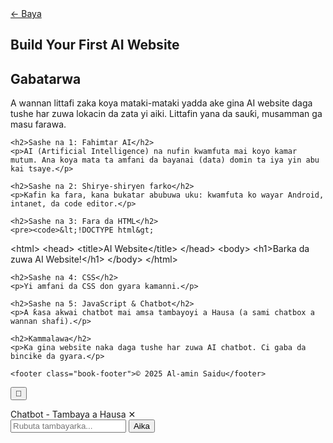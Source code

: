 
<!doctype html>
<html lang="ha">
<head>
  <meta charset="utf-8" />
  <meta name="viewport" content="width=device-width, initial-scale=1" />
  <title>Read - Build Your First AI Website</title>
  <link rel="stylesheet" href="style.css">
</head>
<body class="dark read-page">
  <nav class="topbar">
    <a href="index.html" class="back">← Baya</a>
    <h2 class="nav-title">Build Your First AI Website</h2>
  </nav>

  <article class="book-content">
    <h1>Gabatarwa</h1>
    <p>A wannan littafi zaka koya mataki-mataki yadda ake gina AI website daga tushe har zuwa lokacin da zata yi aiki. Littafin yana da sauƙi, musamman ga masu farawa.</p>

    <h2>Sashe na 1: Fahimtar AI</h2>
    <p>AI (Artificial Intelligence) na nufin kwamfuta mai koyo kamar mutum. Ana koya mata ta amfani da bayanai (data) domin ta iya yin abu kai tsaye.</p>

    <h2>Sashe na 2: Shirye-shiryen farko</h2>
    <p>Kafin ka fara, kana bukatar abubuwa uku: kwamfuta ko wayar Android, intanet, da code editor.</p>

    <h2>Sashe na 3: Fara da HTML</h2>
    <pre><code>&lt;!DOCTYPE html&gt;
&lt;html&gt;
  &lt;head&gt;
    &lt;title&gt;AI Website&lt;/title&gt;
  &lt;/head&gt;
  &lt;body&gt;
    &lt;h1&gt;Barka da zuwa AI Website!&lt;/h1&gt;
  &lt;/body&gt;
&lt;/html&gt;</code></pre>

    <h2>Sashe na 4: CSS</h2>
    <p>Yi amfani da CSS don gyara kamanni.</p>

    <h2>Sashe na 5: JavaScript & Chatbot</h2>
    <p>A ƙasa akwai chatbot mai amsa tambayoyi a Hausa (a sami chatbox a wannan shafi).</p>

    <h2>Kammalawa</h2>
    <p>Ka gina website naka daga tushe har zuwa AI chatbot. Ci gaba da bincike da gyara.</p>

    <footer class="book-footer">© 2025 Al-amin Saidu</footer>
  </article>

  <button id="chat-toggle-2" class="chat-toggle" aria-label="Open Chatbot">💬</button>
  <div id="chatbox-2" class="chatbox">
    <div class="chat-header">Chatbot - Tambaya a Hausa <span id="chat-close-2">✕</span></div>
    <div id="chat-messages-2" class="chat-messages"></div>
    <div class="chat-input">
      <input id="chat-input-2" type="text" placeholder="Rubuta tambayarka..." />
      <button id="chat-send-2">Aika</button>
    </div>
  </div>

  <script src="script.js"></script>
</body>
</html> 
